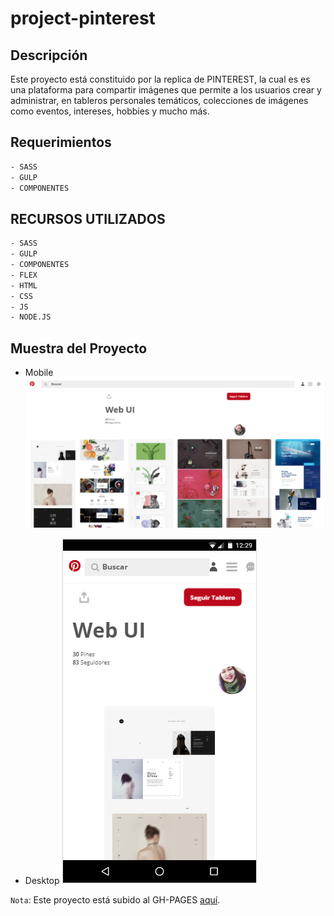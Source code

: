 # project-pinterest


## Descripción
Este proyecto está constituido por la replica de PINTEREST, la cual es es una plataforma para compartir imágenes que permite a los usuarios crear y administrar, en tableros personales temáticos, colecciones de imágenes como eventos, intereses, hobbies y mucho más. 

## Requerimientos
   ```sh
  - SASS
  - GULP
  - COMPONENTES
```
## RECURSOS UTILIZADOS
   ```sh
  - SASS
  - GULP
  - COMPONENTES
  - FLEX 
  - HTML
  - CSS
  - JS
  - NODE.JS
```
## Muestra del Proyecto
+ Mobile  
  ![mobile](src/assets/img/screenshot/desktop_pinterest.PNG)
  
 + Desktop
  ![mobile](src/assets/img/screenshot/mobile_pinterest.PNG)
 
 

`Nota`: Este proyecto está subido al GH-PAGES [aquí](https://github.com/RuthSalvador.github.io/project-pinterest).
